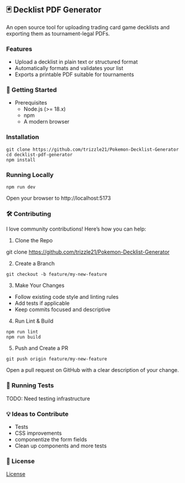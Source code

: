## 🃏 Decklist PDF Generator

An open source tool for uploading trading card game decklists and exporting them as tournament-legal PDFs.

### Features

- Upload a decklist in plain text or structured format
- Automatically formats and validates your list
- Exports a printable PDF suitable for tournaments

### 🚀 Getting Started

- Prerequisites
  - Node.js (>= 18.x)
  - npm
  - A modern browser

### Installation

```
git clone https://github.com/trizzle21/Pokemon-Decklist-Generator
cd decklist-pdf-generator
npm install
```

### Running Locally

```
npm run dev
```

Open your browser to http://localhost:5173

### 🛠️ Contributing

I love community contributions! Here’s how you can help:

1. Clone the Repo

git clone https://github.com/trizzle21/Pokemon-Decklist-Generator

2. Create a Branch

```
git checkout -b feature/my-new-feature
```

3. Make Your Changes

- Follow existing code style and linting rules
- Add tests if applicable
- Keep commits focused and descriptive

4. Run Lint & Build

```
npm run lint
npm run build
```

5. Push and Create a PR

```
git push origin feature/my-new-feature
```

Open a pull request on GitHub with a clear description of your change.

### 🧪 Running Tests

TODO: Need testing infrastructure

### 💡 Ideas to Contribute

- Tests
- CSS improvements
- componentize the form fields
- Clean up components and more tests

### 📄 License

[License](./License)
